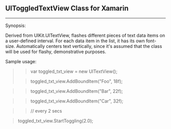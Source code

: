 ## **UIToggledTextView Class for Xamarin** ##
**************************************************

Synopsis:

Derived from UIKit.UITextView, flashes different pieces of text data items on a user-defined interval. For each data item in the list, it has its own font-size. Automatically centers text vertically, since it's assumed that the class will be used for flashy, demonstrative purposes.

Sample usage:
>>var toggled_txt_view = new UITextView();
>
>>toggled_txt_view.AddBoundItem("Foo", 18f);

>>toggled_txt_view.AddBoundItem("Bar", 22f);

>>toggled_txt_view.AddBoundItem("Car", 32f);

>>// every 2 secs

>toggled_txt_view.StartToggling(2.0);
